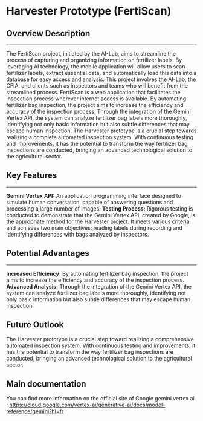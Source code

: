 
# Harvester Prototype (FertiScan)

## Overview Description

---
The FertiScan project, initiated by the AI-Lab, aims to streamline the process
of capturing and organizing information on fertilizer labels. By leveraging AI
technology, the mobile application will allow users to scan fertilizer labels,
extract essential data, and automatically load this data into a database for
easy access and analysis. This project involves the AI-Lab, the CFIA, and
clients such as inspectors and teams who will benefit from the streamlined
process. FertiScan is a web application that facilitates the inspection process
wherever internet access is available. By automating fertilizer bag inspection,
the project aims to increase the efficiency and accuracy of the inspection
process. Through the integration of the Gemini Vertex API, the system can
analyze fertilizer bag labels more thoroughly, identifying not only basic
information but also subtle differences that may escape human inspection.
The Harvester prototype is a crucial step towards realizing a complete
automated inspection system. With continuous testing and improvements, it has
the potential to transform the way fertilizer bag inspections are conducted,
bringing an advanced technological solution to the agricultural sector.

## Key Features

---
**Gemini Vertex API:** An application programming interface designed to
simulate human conversation, capable of answering questions and processing
a large number of images.
**Testing Process:** Rigorous testing is conducted to demonstrate that
the Gemini Vertex API, created by Google, is the appropriate method for the
Harvester project.
It meets various criteria and achieves two main objectives:
reading labels during recording and identifying differences with bags analyzed
by inspectors.

## Potential Advantages

---
**Increased Efficiency:** By automating fertilizer bag inspection, the project
aims to increase the efficiency and accuracy of the inspection process.
**Advanced Analysis:** Through the integration of the Gemini Vertex API, the
system can analyze fertilizer bag labels more thoroughly, identifying not only
basic information but also subtle differences that may escape human inspection.

## Future Outlook

The Harvester prototype is a crucial step toward realizing a
comprehensive automated inspection system. With continuous testing and
improvements, it has the potential to transform the way fertilizer bag
inspections are conducted, bringing an advanced technological
solution to the agricultural sector.

## Main documentation

You can find more information on the official site of Google gemini vertex ai : <https://cloud.google.com/vertex-ai/generative-ai/docs/model-reference/gemini?hl=fr>
